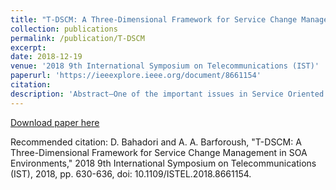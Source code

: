 ```yaml
---
title: "T-DSCM: A Three-Dimensional Framework for Service Change Management in SOA Environments"
collection: publications
permalink: /publication/T-DSCM
excerpt: 
date: 2018-12-19
venue: '2018 9th International Symposium on Telecommunications (IST)'
paperurl: 'https://ieeexplore.ieee.org/document/8661154'
citation: 
description: 'Abstract—One of the important issues in Service Oriented Architecture (SOA) environment is continuous development of services, which is also known as service evolution. In this paper, we propose a three-dimensional framework for managing change of services in SOA Environments. The proposed framework is composed of three dimensions, including Service, Configuration, and Middleware. The service dimension as problem domain dimension is related to problems and issues in service change context. Configuration and middleware dimensions as solution dimensions are related to strategies, mechanisms, and patterns to solve the problem that specified in the service dimension. Also, we specify all activities that are required to realize each dimension. In solution domain dimensions, we define meta-models for storing information as well as a general message preparation pattern base on EIP patterns in order to prepare the incoming invalid messages for delivering to their destination'
---
```

[Download paper here](https://ieeexplore.ieee.org/document/8661154)

Recommended citation: D. Bahadori and A. A. Barforoush, "T-DSCM: A Three-Dimensional Framework for Service Change Management in SOA Environments," 2018 9th International Symposium on Telecommunications (IST), 2018, pp. 630-636, doi: 10.1109/ISTEL.2018.8661154.
